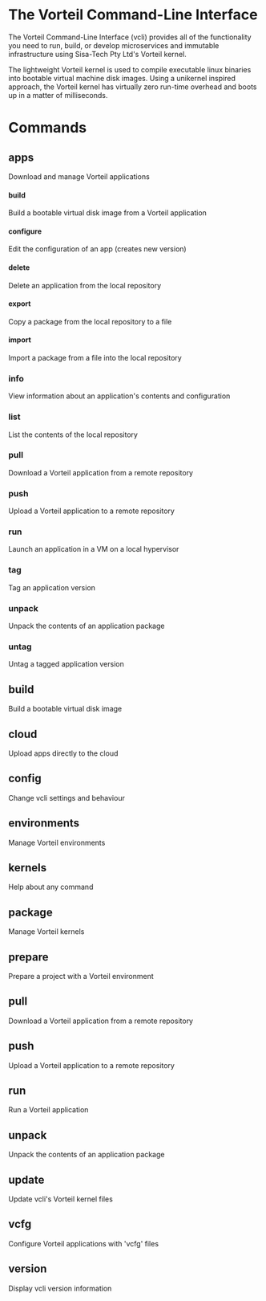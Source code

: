 # The Vorteil Command-Line Interface
The Vorteil Command-Line Interface (vcli) provides all of the functionality you
need to run, build, or develop microservices and immutable infrastructure using
Sisa-Tech Pty Ltd's Vorteil kernel.

The lightweight Vorteil kernel is used to compile executable linux binaries into
bootable virtual machine disk images. Using a unikernel inspired approach, the
Vorteil kernel has virtually zero run-time overhead and boots up in a matter of
milliseconds.

# Commands

## apps
Download and manage Vorteil applications

#### build
Build a bootable virtual disk image from a Vorteil application

#### configure
Edit the configuration of an app (creates new version)

#### delete
Delete an application from the local repository

#### export
Copy a package from the local repository to a file

#### import
Import a package from a file into the local repository

### info
View information about an application's contents and configuration

### list
List the contents of the local repository

### pull
Download a Vorteil application from a remote repository

### push
Upload a Vorteil application to a remote repository

### run
Launch an application in a VM on a local hypervisor

### tag
Tag an application version

### unpack
Unpack the contents of an application package

### untag
Untag a tagged application version

## build
Build a bootable virtual disk image

## cloud
Upload apps directly to the cloud

## config
Change vcli settings and behaviour

## environments
Manage Vorteil environments

## kernels
Help about any command

## package
Manage Vorteil kernels

## prepare
Prepare a project with a Vorteil environment

## pull
Download a Vorteil application from a remote repository

## push
Upload a Vorteil application to a remote repository

## run
Run a Vorteil application

## unpack
Unpack the contents of an application package

## update
Update vcli's Vorteil kernel files

## vcfg
Configure Vorteil applications with 'vcfg' files

## version
Display vcli version information

